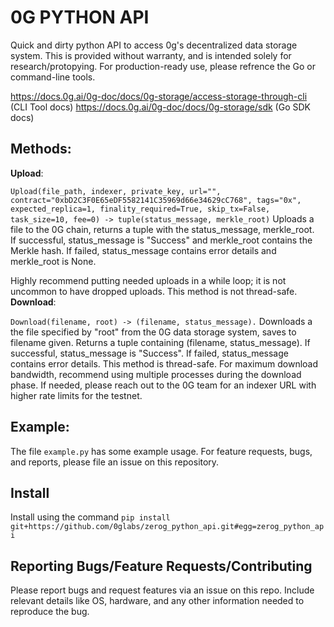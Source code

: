 # 0G PYTHON API
Quick and dirty python API to access 0g's decentralized data storage system. This is provided without warranty, and is intended solely for research/protopying. For production-ready use, please refrence the Go or command-line tools.

https://docs.0g.ai/0g-doc/docs/0g-storage/access-storage-through-cli (CLI Tool docs)
https://docs.0g.ai/0g-doc/docs/0g-storage/sdk (Go SDK docs)

## Methods: 
**Upload**:

```Upload(file_path, indexer, private_key, url="", contract="0xbD2C3F0E65eDF5582141C35969d66e34629cC768", tags="0x", expected_replica=1, finality_required=True, skip_tx=False, task_size=10, fee=0) -> tuple(status_message, merkle_root)```
Uploads a file to the 0G chain, returns a tuple with the status_message, merkle_root.  
If successful, status_message is "Success" and merkle_root contains the Merkle hash.
If failed, status_message contains error details and merkle_root is None.

Highly recommend putting needed uploads in a while loop; it is not uncommon to have dropped uploads. This method is not thread-safe. 
**Download**:

```Download(filename, root) -> (filename, status_message).```
Downloads a the file specified by "root" from the 0G data storage system, saves to filename given. Returns a tuple containing (filename, status_message).
If successful, status_message is "Success".
If failed, status_message contains error details.
This method is thread-safe. For maximum download bandwidth, recommend using multiple processes during the download phase. If needed, please reach out to the 0G team for an indexer URL with higher rate limits for the testnet. 

## Example:
The file `example.py` has some example usage. For feature requests, bugs, and reports, please file an issue on this repository.

## Install
Install using the command ```pip install git+https://github.com/0glabs/zerog_python_api.git#egg=zerog_python_api```

## Reporting Bugs/Feature Requests/Contributing
Please report bugs and request features via an issue on this repo. Include relevant details like OS, hardware, and any other information needed to reproduce the bug. 
